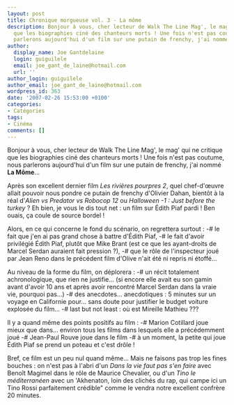 ```yaml
---
layout: post
title: Chronique morgueuse vol. 3 - La môme
description: Bonjour à vous, cher lecteur de Walk The Line Mag', le mag' qui ne critique
  que les biographies ciné des chanteurs morts ! Une fois n'est pas coutume, nous
  parlerons aujourd'hui d'un film sur une putain de frenchy, j'ai nommé {{La Môme}}...
author:
  display_name: Joe Gantdelaine
  login: guiguilele
  email: joe_gant_de_laine@hotmail.com
  url: ''
author_login: guiguilele
author_email: joe_gant_de_laine@hotmail.com
wordpress_id: 363
date: '2007-02-26 15:53:00 +0100'
categories:
- Catégories
tags:
- Cinéma
comments: []
---
```

Bonjour à vous, cher lecteur de Walk The Line Mag', le mag' qui ne critique que les biographies ciné des chanteurs morts ! Une fois n'est pas coutume, nous parlerons aujourd'hui d'un film sur une putain de frenchy, j'ai nommé __La Môme__...

Après son excellent dernier film *Les rivières pourpres 2*, quel chef-d'œuvre allait pouvoir nous pondre ce putain de frenchy d'Olivier Dahan, bientôt à la réal d'*Alien vs Predator vs Robocop 12* ou *Halloween -1 : Just before the turkey* ? Eh bien, je vous le dis tout net : un film sur Édith Piaf pardi ! Ben ouais, ça coule de source bordel !

Alors, en ce qui concerne le fond du scénario, on regrettera surtout : 
-# le fait que j'en ai pas grand chose à battre d'Édith Piaf, 
-# le fait d'avoir privilégié Édith Piaf, plutôt que Mike Brant (est ce que les ayant-droits de Marcel Serdan auraient fait pression ?), 
-# que le rôle de l'inspecteur joué par Jean Reno dans le précédent film d'Olive n'ait été ni repris ni étoffé...

Au niveau de la forme du film, on déplorera : 
-# un récit totalement achronologique, que rien ne justifie... (si encore elle avait eu son gamin avant d'avoir 10 ans et après avoir rencontré Marcel Serdan dans la vraie vie, pourquoi pas...) 
-# des anecdotes... anecdotiques : 5 minutes sur un voyage en Californie pour... sans doute pour justifier le budget voiture explosée du film... 
-# last but not least : où est Mireille Mathieu ???

Il y a quand même des points positifs au film : 
-# Marion Cotillard joue mieux que dans... environ tous les films dans lesquels elle a précédemment joué 
-# Jean-Paul Rouve joue dans le film 
-# à un moment, la petite qui joue Édith Piaf se prend un poteau et c'est drôle !

Bref, ce film est un peu nul quand même... Mais ne faisons pas trop les fines bouches : on n'est pas à l'abri d'un *Dans la vie faut pas s'en faire* avec Benoît Magimel dans le rôle de Maurice Chevalier, ou d'un *Tino le méditerranéen* avec un 'Akhenaton, loin des clichés du rap, qui campe ici un Tino Rossi parfaitement crédible" comme le vendra notre excellent confrère 20 minutes.
